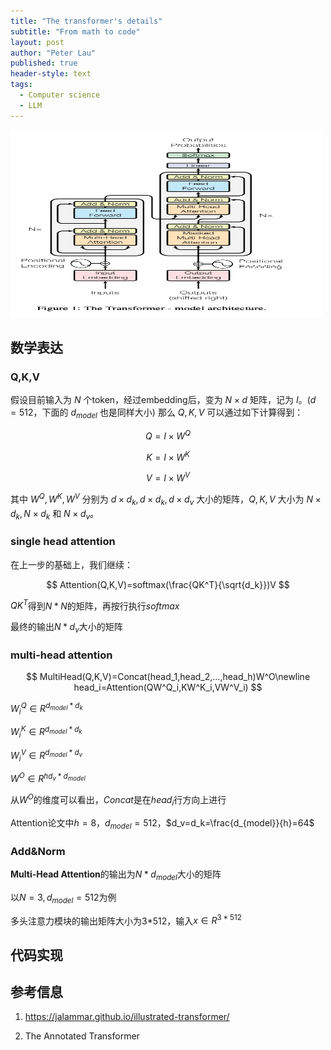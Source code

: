 ```yaml
---
title: "The transformer's details"
subtitle: "From math to code"
layout: post
author: "Peter Lau"
published: true
header-style: text
tags:
  - Computer science
  - LLM 
---
```



<div>
  <img class="shadow" src="/img/transformers/transformer_architecture.png" width="500" height="300" alt="Transformer Architecture">
</div>



## 数学表达

### Q,K,V

假设目前输入为 $N$ 个token，经过embedding后，变为 $N \times d$ 矩阵，记为 $I$。($d=512$，下面的 $d_{model}$ 也是同样大小)
那么 $Q,K,V$ 可以通过如下计算得到：

$$
Q = I \times W^Q
$$

$$
K = I \times W^K
$$

$$
V = I \times W^V
$$

其中 $W^Q,W^K,W^V$ 分别为 $d \times d_k, d \times d_k, d \times d_v$ 大小的矩阵，$Q,K,V$ 大小为 $N \times d_k, N \times d_k$ 和 $N \times d_v$。

### single head attention

在上一步的基础上，我们继续：

$$
Attention(Q,K,V)=softmax(\frac{QK^T}{\sqrt{d_k}})V
$$

$QK^T$得到$N*N$的矩阵，再按行执行$softmax$

最终的输出$N*d_v$大小的矩阵

### multi-head attention

$$
MultiHead(Q,K,V)=Concat(head_1,head_2,...,head_h)W^O\newline
head_i=Attention(QW^Q_i,KW^K_i,VW^V_i)
$$

$W^Q_i \in R^{d_{model}*d_k}$

$W^K_i \in R^{d_{model}*d_k}$

$W^V_i \in R^{d_{model}*d_v}$

$W^O \in R^{hd_v*d_{model}}$

从$W^O$的维度可以看出，$Concat$是在$head_i$行方向上进行

Attention论文中$h=8$，$d_{model}=512$，$d_v=d_k=\frac{d_{model}}{h}=64$

### Add&Norm

**Multi-Head Attention**的输出为$N*d_{model}$大小的矩阵

以$N=3,d_{model}=512$为例

多头注意力模块的输出矩阵大小为3*512，输入$x \in R^{3*512}$





## 代码实现


## 参考信息

1. https://jalammar.github.io/illustrated-transformer/
  
2. The Annotated Transformer